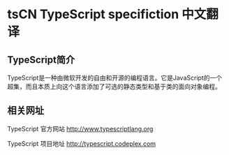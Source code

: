 tsCN TypeScript specifiction 中文翻译
====

TypeScript简介
----

TypeScript是一种由微软开发的自由和开源的编程语言。它是JavaScript的一个超集，而且本质上向这个语言添加了可选的静态类型和基于类的面向对象编程。

相关网址
----
TypeScript 官方网站 http://www.typescriptlang.org

TypeScript 项目地址 http://typescript.codeplex.com
